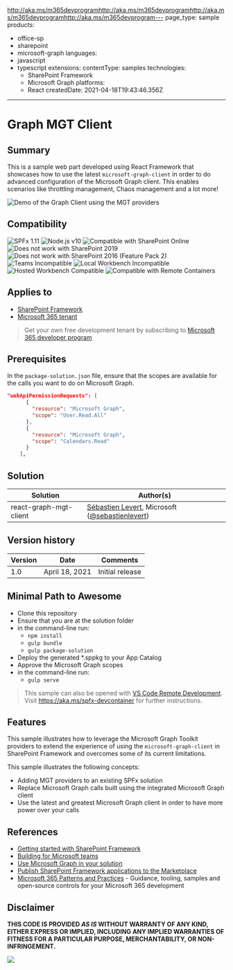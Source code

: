 http://aka.ms/m365devprogramhttp://aka.ms/m365devprogramhttp://aka.ms/m365devprogramhttp://aka.ms/m365devprogram---
page_type: sample
products:
  - office-sp
  - sharepoint
  - microsoft-graph
languages:
  - javascript
  - typescript
extensions:
  contentType: samples
  technologies:
    - SharePoint Framework
    - Microsoft Graph
  platforms:
    - React
  createdDate: 2021-04-18T19:43:46.356Z
---

# Graph MGT Client

## Summary

This is a sample web part developed using React Framework that showcases how to use the latest `microsoft-graph-client` in order to do advanced configuration of the Microsoft Graph client. This enables scenarios like throttling management, Chaos management and a lot more!

![Demo of the Graph Client using the MGT providers](./assets/DemoGraphClient.gif)

## Compatibility

![SPFx 1.11](https://img.shields.io/badge/SPFx-1.11.0-green.svg)
![Node.js v10](https://img.shields.io/badge/Node.js-v10-green.svg)
![Compatible with SharePoint Online](https://img.shields.io/badge/SharePoint%20Online-Compatible-green.svg)
![Does not work with SharePoint 2019](https://img.shields.io/badge/SharePoint%20Server%202019-Incompatible-red.svg "SharePoint Server 2019 requires SPFx 1.4.1 or lower")
![Does not work with SharePoint 2016 (Feature Pack 2)](https://img.shields.io/badge/SharePoint%20Server%202016%20(Feature%20Pack%202)-Incompatible-red.svg "SharePoint Server 2016 Feature Pack 2 requires SPFx 1.1")
![Teams Incompatible](https://img.shields.io/badge/Teams-Incompatible-lightgrey.svg)
![Local Workbench Incompatible](https://img.shields.io/badge/Local%20Workbench-Incompatible-red.svg "This solution requires access to Microsoft Graph")
![Hosted Workbench Compatible](https://img.shields.io/badge/Hosted%20Workbench-Compatible-green.svg)
![Compatible with Remote Containers](https://img.shields.io/badge/Remote%20Containers-Compatible-green.svg)

## Applies to

- [SharePoint Framework](https://aka.ms/spfx)
- [Microsoft 365 tenant](https://learn.microsoft.com/sharepoint/dev/spfx/set-up-your-developer-tenant)

> Get your own free development tenant by subscribing to [Microsoft 365 developer program](http://aka.ms/o365devprogram)

## Prerequisites

In the `package-solution.json` file, ensure that the scopes are available for the calls you want to do on Microsoft Graph.

```json
"webApiPermissionRequests": [
      {
        "resource": "Microsoft Graph",
        "scope": "User.Read.All"
      },
      {
        "resource": "Microsoft Graph",
        "scope": "Calendars.Read"
      }
    ],
```

## Solution

Solution|Author(s)
--------|---------
react-graph-mgt-client | [Sébastien Levert](https://www.linkedin.com/in/sebastienlevert), Microsoft ([@sebastienlevert](https://twitter.com/sebastienlevert))

## Version history

Version|Date|Comments
-------|----|--------
1.0|April 18, 2021|Initial release



## Minimal Path to Awesome

- Clone this repository
- Ensure that you are at the solution folder
- in the command-line run:
  - `npm install`
  - `gulp bundle`
  - `gulp package-solution`
- Deploy the generated *.sppkg to your App Catalog
- Approve the Microsoft Graph scopes
- in the command-line run:
  - `gulp serve`

>  This sample can also be opened with [VS Code Remote Development](https://code.visualstudio.com/docs/remote/remote-overview). Visit https://aka.ms/spfx-devcontainer for further instructions.


## Features

This sample illustrates how to leverage the Microsoft Graph Toolkit providers to extend the experience of using the `microsoft-graph-client` in SharePoint Framework and overcomes some of its current limitations.

This sample illustrates the following concepts:

- Adding MGT providers to an existing SPFx solution
- Replace Microsoft Graph calls built using the integrated Microsoft Graph client
- Use the latest and greatest Microsoft Graph client in order to have more power over your calls

## References

- [Getting started with SharePoint Framework](https://learn.microsoft.com/sharepoint/dev/spfx/set-up-your-developer-tenant)
- [Building for Microsoft teams](https://learn.microsoft.com/sharepoint/dev/spfx/build-for-teams-overview)
- [Use Microsoft Graph in your solution](https://learn.microsoft.com/sharepoint/dev/spfx/web-parts/get-started/using-microsoft-graph-apis)
- [Publish SharePoint Framework applications to the Marketplace](https://learn.microsoft.com/sharepoint/dev/spfx/publish-to-marketplace-overview)
- [Microsoft 365 Patterns and Practices](https://aka.ms/m365pnp) - Guidance, tooling, samples and open-source controls for your Microsoft 365 development


## Disclaimer

**THIS CODE IS PROVIDED *AS IS* WITHOUT WARRANTY OF ANY KIND, EITHER EXPRESS OR IMPLIED, INCLUDING ANY IMPLIED WARRANTIES OF FITNESS FOR A PARTICULAR PURPOSE, MERCHANTABILITY, OR NON-INFRINGEMENT.**


<img src="https://pnptelemetry.azurewebsites.net/sp-dev-fx-webparts/samples/react-graph-mgt-client" />
